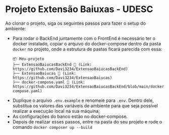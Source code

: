 # Projeto Extensão Baiuxas - UDESC

Ao clonar o projeto, siga os seguintes passos para fazer o setup do ambiente:

- Para rodar o BackEnd juntamente com o FrontEnd é necessário ter o docker instalado, copiar o arquivo do docker-compose dentro da pasta `docker` no projeto, onde a estrutura de pastas ficará parecida com essa:
  ```
  📦 Meu-projeto
  ├── ExtensaoBaiucasBackEnd 📂 (Link: https://github.com/Davi3234/ExtensaoBaiucasBackEnd)
  ├── ExtensaoBaiucas 📂 (Link: https://github.com/Davi3234/ExtensaoBaiucas)
  ├── docker-compose.yaml 📄 (Link: https://github.com/Davi3234/ExtensaoBaiucasBackEnd/blob/main/docker/docker-compose.yaml)
  ```
- Duplique o arquivo `.env.example` e renomeie para `.env`. Dentro dele, substitua os valores das variáveis de ambiente para que seja possível realizar a execução local na sua máquina;
- As configurações do banco estão no docker-compose.
- Depois de realizar esses passos, entre na pasta do seu projeto e rode o comando `docker composer up --build`
